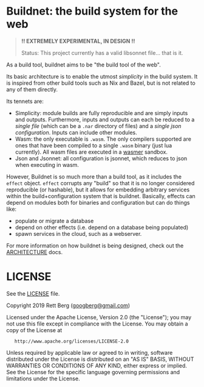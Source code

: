 # Buildnet: the build system for the web

> **!! EXTREMELY EXPERIMENTAL, IN DESIGN !!**
>
> Status: This project currently has a valid libsonnet file... that is it.

As a build tool, buildnet aims to be "the build tool of the web".

Its basic architecture is to enable the utmost _simplicity_ in the
build system. It is inspired from other build tools such as Nix and Bazel,
but is not related to any of them directly.

Its tennets are:

- Simplicity: module builds are fully reproducible and are simply inputs and
  outputs.  Furthermore, inputs and outputs can each be reduced to a _single
  file_ (which can be a `.nar` directory of files) and a _single json
  configuration_. Inputs can include other modules.
- Wasm: the only executable is `.wasm`. The only compilers supported are ones
  that have been compiled to a single `.wasm` binary (just lua currently). All
  wasm files are executed in a [wasmer](https://github.com/wasmerio/wasmer)
  sandbox.
- Json and Jsonnet: all configuration is jsonnet, which reduces to json when
  executing in wasm.

However, Buildnet is so much more than a build tool, as it includes the `effect`
object. `effect` corrupts any "build" so that it is no longer considered
reproducible (or hashable), but it allows for embedding arbitrary services
within the build+configuration system that is buildnet. Basically,
effects can depend on modules both for binaries and configuration but can do
things like:

- populate or migrate a database
- depend on other effects (i.e. depend on a database being populated)
- spawn services in the cloud, such as a webserver.

For more information on how buildnet is being designed, check out the
[ARCHITECTURE](ARCHITECTURE.md) docs.

# LICENSE

See the [LICENSE](LICENSE.md) file.

   Copyright 2019 Rett Berg (googberg@gmail.com)

   Licensed under the Apache License, Version 2.0 (the "License");
   you may not use this file except in compliance with the License.
   You may obtain a copy of the License at

       http://www.apache.org/licenses/LICENSE-2.0

   Unless required by applicable law or agreed to in writing, software
   distributed under the License is distributed on an "AS IS" BASIS,
   WITHOUT WARRANTIES OR CONDITIONS OF ANY KIND, either express or implied.
   See the License for the specific language governing permissions and
   limitations under the License.

